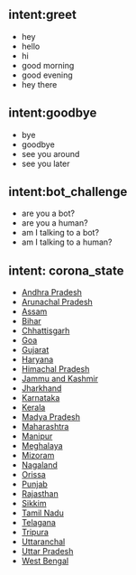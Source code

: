 ## intent:greet
- hey
- hello
- hi
- good morning
- good evening
- hey there

## intent:goodbye
- bye
- goodbye
- see you around
- see you later

## intent:bot_challenge
- are you a bot?
- are you a human?
- am I talking to a bot?
- am I talking to a human?

## intent: corona_state
- [Andhra Pradesh](state)
- [Arunachal Pradesh](state)
- [Assam](state)
- [Bihar](state)
- [Chhattisgarh](state)
- [Goa](state)
- [Gujarat](state)
- [Haryana](state)
- [Himachal Pradesh](state)
- [Jammu and Kashmir](state)
- [Jharkhand](state)
- [Karnataka](state)
- [Kerala](state)
- [Madya Pradesh](state)
- [Maharashtra](state)
- [Manipur](state)
- [Meghalaya](state)
- [Mizoram](state)
- [Nagaland](state)
- [Orissa](state)
- [Punjab](state)
- [Rajasthan](state)
- [Sikkim](state)
- [Tamil Nadu](state)
- [Telagana](state)
- [Tripura](state)
- [Uttaranchal](state)
- [Uttar Pradesh](state)
- [West Bengal](state)
